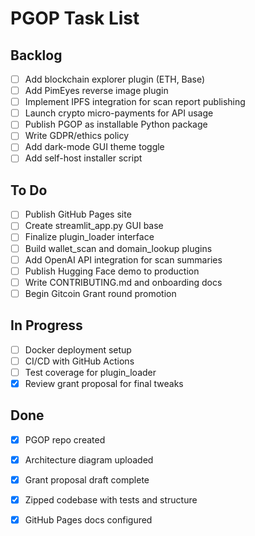 # PGOP Task List

## Backlog
- [ ] Add blockchain explorer plugin (ETH, Base)
- [ ] Add PimEyes reverse image plugin
- [ ] Implement IPFS integration for scan report publishing
- [ ] Launch crypto micro-payments for API usage
- [ ] Publish PGOP as installable Python package
- [ ] Write GDPR/ethics policy
- [ ] Add dark-mode GUI theme toggle
- [ ] Add self-host installer script

## To Do
- [ ] Publish GitHub Pages site
- [ ] Create streamlit_app.py GUI base
- [ ] Finalize plugin_loader interface
- [ ] Build wallet_scan and domain_lookup plugins
- [ ] Add OpenAI API integration for scan summaries
- [ ] Publish Hugging Face demo to production
- [ ] Write CONTRIBUTING.md and onboarding docs
- [ ] Begin Gitcoin Grant round promotion

## In Progress
- [ ] Docker deployment setup
- [ ] CI/CD with GitHub Actions
- [ ] Test coverage for plugin_loader
- [x] Review grant proposal for final tweaks

## Done
- [x] PGOP repo created
- [x] Architecture diagram uploaded
- [x] Grant proposal draft complete
- [x] Zipped codebase with tests and structure
- [x] GitHub Pages docs configured

